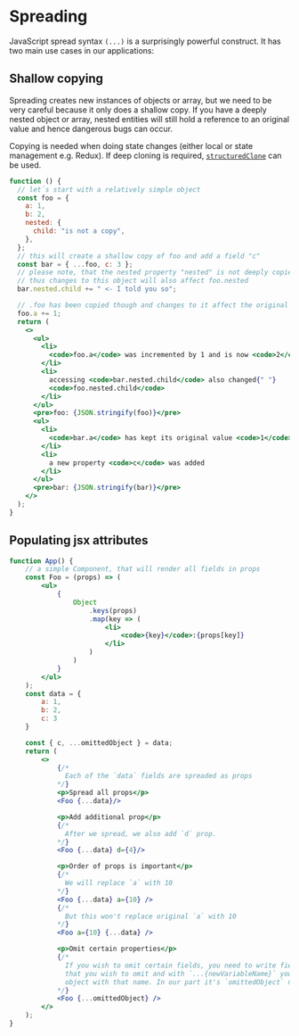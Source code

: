 # Spreading

JavaScript spread syntax `(...)` is a surprisingly powerful construct. It has two main use cases in our applications:

## Shallow copying

Spreading creates new instances of objects or array, but we need to be very careful because it only does a shallow copy.
If you have a deeply nested object or array, nested entities will still hold a reference to an original value and hence dangerous bugs can occur.

Copying is needed when doing state changes (either local or state management e.g. Redux). If deep cloning is required, [`structuredClone`](https://developer.mozilla.org/en-US/docs/Web/API/structuredClone) can be used. 

```jsx live
function () {
  // let´s start with a relatively simple object
  const foo = {
    a: 1,
    b: 2,
    nested: {
      child: "is not a copy",
    },
  };
  // this will create a shallow copy of foo and add a field "c"
  const bar = { ...foo, c: 3 };
  // please note, that the nested property "nested" is not deeply copied,
  // thus changes to this object will also affect foo.nested
  bar.nested.child += " <- I told you so";

  // .foo has been copied though and changes to it affect the original only
  foo.a += 1;
  return (
    <>
      <ul>
        <li>
          <code>foo.a</code> was incremented by 1 and is now <code>2</code>
        </li>
        <li>
          accessing <code>bar.nested.child</code> also changed{" "}
          <code>foo.nested.child</code>
        </li>
      </ul>
      <pre>foo: {JSON.stringify(foo)}</pre>
      <ul>
        <li>
          <code>bar.a</code> has kept its original value <code>1</code>
        </li>
        <li>
          a new property <code>c</code> was added
        </li>
      </ul>
      <pre>bar: {JSON.stringify(bar)}</pre>
    </>
  );
}
```

## Populating jsx attributes

```jsx live
function App() {
    // a simple Component, that will render all fields in props
    const Foo = (props) => (
        <ul>
            {
                Object
                    .keys(props)
                    .map(key => (
                        <li>
                            <code>{key}</code>:{props[key]}
                        </li>
                    )
                )
            }
        </ul>
    );
    const data = {
        a: 1,
        b: 2,
        c: 3
    }

    const { c, ...omittedObject } = data;
    return (
        <>
            {/*
              Each of the `data` fields are spreaded as props
            */}
            <p>Spread all props</p>
            <Foo {...data}/>

            <p>Add additional prop</p>
            {/*
              After we spread, we also add `d` prop.
            */}
            <Foo {...data} d={4}/>

            <p>Order of props is important</p>
            {/*
              We will replace `a` with 10
            */}
            <Foo {...data} a={10} />
            {/*
              But this won't replace original `a` with 10
            */}
            <Foo a={10} {...data} />

            <p>Omit certain properties</p>
            {/*
              If you wish to omit certain fields, you need to write fields 
              that you wish to omit and with `...{newVariableName}` you will create a new
              object with that name. In our part it's `omittedObject` name.
            */}
            <Foo {...omittedObject} />
        </>
    );
}
```

